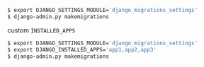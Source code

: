 ```bash
$ export DJANGO_SETTINGS_MODULE='django_migrations_settings'
$ django-admin.py makemigrations
```

custom `INSTALLED_APPS`
```bash
$ export DJANGO_SETTINGS_MODULE='django_migrations_settings'
$ export DJANGO_INSTALLED_APPS='app1,app2,app3'
$ django-admin.py makemigrations
```
